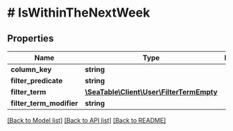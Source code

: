 # # IsWithinTheNextWeek

## Properties

Name | Type | Description | Notes
------------ | ------------- | ------------- | -------------
**column_key** | **string** |  | [optional]
**filter_predicate** | **string** |  | [optional]
**filter_term** | [**\SeaTable\Client\User\FilterTermEmpty**](FilterTermEmpty.md) |  | [optional]
**filter_term_modifier** | **string** |  | [optional]

[[Back to Model list]](../../README.md#models) [[Back to API list]](../../README.md#endpoints) [[Back to README]](../../README.md)
